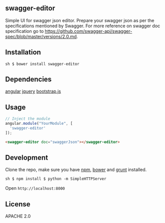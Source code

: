 ## swagger-editor

Simple UI for swagger json editor. Prepare your swagger json as per
the specifications mentioned by Swagger. For more reference on
swagger doc specification go to
https://github.com/swagger-api/swagger-spec/blob/master/versions/2.0.md.

## Installation

``sh
$ bower install swagger-editor
``

## Dependencies
[angular](http://github.com/angular/angular.js)
[jquery](http://jquery.com)
[bootstrap.js](http://getbootstrap.com)

## Usage

```javascript
// Inject the module
angular.module("YourModule", [
  'swagger-editor'
]);
```

```html
<swagger-editor doc="swaggerJson"></swagger-editor>
```

## Development

Clone the repo, make sure you have [npm](https://www.npmjs.org/),
[bower](http://bower.io/) and [grunt](http://gruntjs.com/) installed.

``sh
$ npm install
$ python -m SimpleHTTPServer
``

Open `http://localhost:8000`

## License

APACHE 2.0
